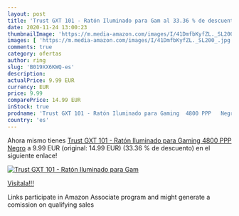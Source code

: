 ```yaml
---
layout: post
title: 'Trust GXT 101 - Ratón Iluminado para Gam al 33.36 % de descuento'
date: 2020-11-24 13:00:23
thumbnailImage: 'https://m.media-amazon.com/images/I/41DmfbKyfZL._SL200_.jpg'
images: [ 'https://m.media-amazon.com/images/I/41DmfbKyfZL._SL200_.jpg' ]
comments: true
category: ofertas
author: ring
slug: 'B019XX6KWQ-es'
description:
actualPrice: 9.99 EUR
currency: EUR
price: 9.99
comparePrice: 14.99 EUR
inStock: true
prodname: 'Trust GXT 101 - Ratón Iluminado para Gaming  4800 PPP   Negro'
country: 'es'
---
```


Ahora mismo tienes [Trust GXT 101 - Ratón Iluminado para Gaming  4800 PPP   Negro](https://www.amazon.es/dp/B019XX6KWQ/?tag=tolees-21) a 9.99 EUR (original: 14.99 EUR) (33.36 %  de descuento) en el siguiente enlace!

[![Trust GXT 101 - Ratón Iluminado para Gam](https://m.media-amazon.com/images/I/41DmfbKyfZL._SL200_.jpg)](https://www.amazon.es/dp/B019XX6KWQ/?tag=tolees-21)

[Visítala!!!](https://www.amazon.es/dp/B019XX6KWQ/?tag=tolees-21)

Links participate in Amazon Associate program and might generate a comission on qualifying sales
